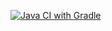 [![Java CI with Gradle](https://github.com/Pl975/AppCardDelivery/actions/workflows/gradle.yml/badge.svg)](https://github.com/Pl975/AppCardDelivery/actions/workflows/gradle.yml)
